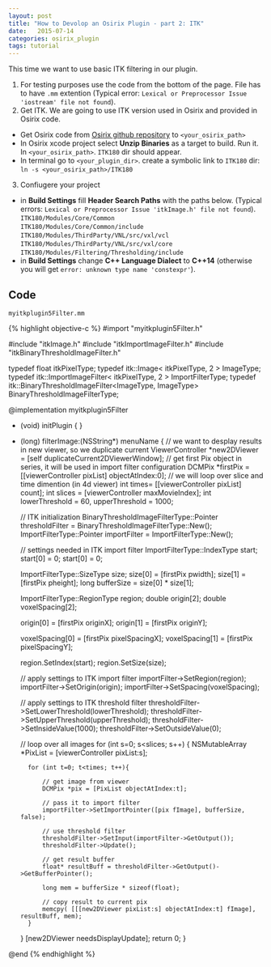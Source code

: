 ```yaml
---
layout: post
title: "How to Devolop an Osirix Plugin - part 2: ITK"
date:   2015-07-14
categories: osirix_plugin
tags: tutorial
---
```


This time we want to use basic ITK filtering in our plugin.

1. For testing purposes use the code from the bottom of the page. File has to have ``.mm`` extention (Typical error: ``Lexical or Preprocessor Issue 'iostream' file not found``).
2. Get ITK. We are going to use ITK version used in Osirix and provided in Osirix code.
  * Get Osirix code from [Osirix github repository](https://github.com/pixmeo/osirix) to ``<your_osirix_path>``
  * In Osirix xcode project select **Unzip Binaries** as a target to build. Run it. In ``<your_osirix_path>``. ``ITK180`` dir should appear.
  * In terminal go to ``<your_plugin_dir>``. create a symbolic link to ``ITK180`` dir:  
  `ln -s <your_osirix_path>/ITK180`
3. Confiugere your project
  * in **Build Settings** fill **Header Search Paths** with the paths below. (Typical errors: ``Lexical or Preprocessor Issue 'itkImage.h' file not found``).
  ``ITK180/Modules/Core/Common``    
   ``ITK180/Modules/Core/Common/include``  
   ``ITK180/Modules/ThirdParty/VNL/src/vxl/vcl``   
   ``ITK180/Modules/ThirdParty/VNL/src/vxl/core``   
   ``ITK180/Modules/Filtering/Thresholding/include``  
  * in **Build Settings** change **C++ Language Dialect** to **C++14** (otherwise you will get ``error: unknown type name 'constexpr'``).


## Code 
``myitkplugin5Filter.mm``

{% highlight objective-c %}
#import "myitkplugin5Filter.h"

#include "itkImage.h"
#include "itkImportImageFilter.h"
#include "itkBinaryThresholdImageFilter.h"

typedef     float itkPixelType;
typedef     itk::Image< itkPixelType, 2 > ImageType;
typedef     itk::ImportImageFilter< itkPixelType, 2 > ImportFilterType;
typedef     itk::BinaryThresholdImageFilter<ImageType, ImageType>  BinaryThresholdImageFilterType;

@implementation myitkplugin5Filter

- (void) initPlugin
{
}

- (long) filterImage:(NSString*) menuName
{
    // we want to desplay results in new viewer, so we duplicate current
    ViewerController *new2DViewer = [self duplicateCurrent2DViewerWindow];
    // get first Pix object in series, it will be used in import filter configuration
    DCMPix      *firstPix = [[viewerController pixList] objectAtIndex:0];
    // we will loop over slice and time dimention (in 4d viewer)
    int         times= [[viewerController pixList] count];
    int         slices = [viewerController maxMovieIndex];
    int         lowerThreshold = 60, upperThreshold = 1000;
    
    // ITK initialization
    BinaryThresholdImageFilterType::Pointer thresholdFilter = BinaryThresholdImageFilterType::New();
    ImportFilterType::Pointer importFilter = ImportFilterType::New();
    
    // settings needed in ITK import filter
    ImportFilterType::IndexType start;
    start[0] = 0;
    start[0] = 0;
    
    ImportFilterType::SizeType size;
    size[0] = [firstPix pwidth];
    size[1] = [firstPix pheight];
    long bufferSize = size[0] * size[1];
    
    ImportFilterType::RegionType region;
    double  origin[2];
    double  voxelSpacing[2];
    
    origin[0] = [firstPix originX];
    origin[1] = [firstPix originY];
    
    voxelSpacing[0] = [firstPix pixelSpacingX];
    voxelSpacing[1] = [firstPix pixelSpacingY];
    
    region.SetIndex(start);
    region.SetSize(size);
    
    // apply settings to ITK import filter
    importFilter->SetRegion(region);
    importFilter->SetOrigin(origin);
    importFilter->SetSpacing(voxelSpacing);
    
    // apply settings to ITK threshold filter
    thresholdFilter->SetLowerThreshold(lowerThreshold);
    thresholdFilter->SetUpperThreshold(upperThreshold);
    thresholdFilter->SetInsideValue(1000);
    thresholdFilter->SetOutsideValue(0);
    
    // loop over all images
    for (int s=0; s<slices; s++)
    {
        NSMutableArray *PixList = [viewerController pixList:s];
        
        for (int t=0; t<times; t++){
            
            // get image from viewer
            DCMPix *pix = [PixList objectAtIndex:t];
            
            // pass it to import filter
            importFilter->SetImportPointer([pix fImage], bufferSize, false);
            
            // use threshold filter
            thresholdFilter->SetInput(importFilter->GetOutput());
            thresholdFilter->Update();
            
            // get result buffer
            float* resultBuff = thresholdFilter->GetOutput()->GetBufferPointer();
            
            long mem = bufferSize * sizeof(float);
            
            // copy result to current pix
            memcpy( [[[new2DViewer pixList:s] objectAtIndex:t] fImage], resultBuff, mem);
        }
    }
    [new2DViewer needsDisplayUpdate];
    return 0;
}

@end
{% endhighlight %}
